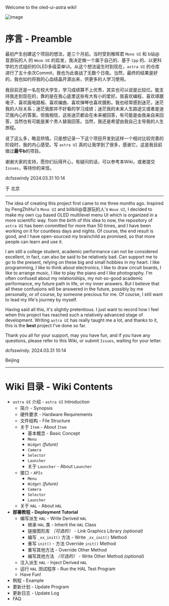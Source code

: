 Welcome to the oled-ui-astra wiki!

![image](https://github.com/dcfsswindy/oled-ui-astra/assets/59963050/159bd518-976e-4fa5-bb5c-66452e0d698a)

# 序言 - Preamble
最初产生创建这个项目的想法，是三个月前。当时受到稚晖君 `Mono UI` 和 b站@音游玩的人 的 `Wouo UI` 的启发，我决定做一个属于自己的、基于 `Cpp` 的、以更科学的方式组织的OLED多级菜单UI。从这个想法诞生时到现在，`astra UI` 的仓库进行了五十余次Commit，我也为此奋战了无数个日夜。当然，最终的结果是好的，我也如约将我的心血结晶开源出来，供更多的人学习使用。

我目前还是一名在校大学生，学习成绩算不上优秀，其实也可以说是比较烂。能支持我走到现在的，靠的是在我心底里这些有大有小的爱好。我喜欢编程、喜欢琢磨电子、喜欢画电路板、喜欢编曲、喜欢弹琴也喜欢摄影。我也经常感到迷茫，迷茫我的人际关系；迷茫我那并不好看的学习成绩；迷茫我的未来人生路途又或者是迷茫我内心的答案。但我相信，这些迷茫都会在未来被回答，有可能是由我亲自来回答，当然也有可能是某个贵人替我回答。当然，我还是希望由我自己主导我的人生旅程。

说了这么多，略显矫情。只是想记录一下这个项目开发到这样一个相对比较完善的阶段时，我的内心感受。写 `astra UI` 真的让我学到了很多，感谢它，这是我目前做过**最牛b**的项目。

谢谢大家的支持，愿你们玩得开心，有疑问的话，可以参考本Wiki，或者提交 `Issues`，等待你的来信。

dcfsswindy 2024.03.31 10:14 

于 北京

---
The idea of creating this project first came to me three months ago. Inspired by PengZhiHui's `Mono UI` and bilibili@音游玩的人's `Wouo UI`, I decided to make my own `Cpp` based OLED multilevel menu UI which is organized in a more scientific way. from the birth of this idea to now, the repository of `astra UI` has been committed for more than 50 times, and I have been working on it for countless days and nights. Of course, the end result is good, and I have open-sourced my brainchild as promised, so that more people can learn and use it.

I am still a college student, academic performance can not be considered excellent, in fact, can also be said to be relatively bad. Can support me to go to the present, relying on these big and small hobbies in my heart. I like programming, I like to think about electronics, I like to draw circuit boards, I like to arrange music, I like to play the piano and I like photography. I'm often confused about my relationships, my not-so-good academic performance, my future path in life, or my inner answers. But I believe that all these confusions will be answered in the future, possibly by me personally, or of course, by someone precious for me. Of course, I still want to lead my life's journey by myself.

Having said all this, it's slightly pretentious. I just want to record how I feel when this project has reached such a relatively advanced stage of development. Writing `astra UI` has really taught me a lot, and thanks to it, this is the **best** project I've done so far.

Thank you all for your support, may you have fun, and if you have any questions, please refer to this Wiki, or submit `Issues`, waiting for your letter.

dcfsswindy. 2024.03.31 10:14

Beijing

---
# Wiki 目录 - Wiki Contents
+ `astra UI` 介绍 - `astra UI` Introduction
	+ 简介 - Synopsis
	+ 硬件要求 - Hardware Requirements
	+ 文件结构 - File Structure
	+ 关于 `Item` - About `Item`
		+ 基本概念 - Basic Concept
		+ `Menu`
		+ `Widget` *(future)*
		+ `Camera`
		+ `Selector`
		+ `Launcher`
        + 关于 `Launcher` - About `Launcher`
	+ 接口 - `APIs`
		+ `Menu`
		+ `Widget` *(future)*
		+ `Camera`
		+ `Selector`
		+ `Launcher`
	+ 关于 `HAL` - About `HAL`
+ **部署教程 - Deployment Tutorial**
	+ 编写派生 `HAL` - Write Derived `HAL`
		+ 继承 `HAL` 类 - Inherit the `HAL` Class
		+ 链接图形库 *（可选的）* - Link Graphics Library *(optional)*
		+ 编写 `_xx_init()` 方法 - Write `_xx_init()` Method
		+ 重写 `init()` - 方法 Override `init()` Method
		+ 重写其他方法 - Override Other Method
		+ 编写其他方法 *（可选的）* - Write Other Method *(optional)*
	+ 注入派生 `HAL` - Inject Derived `HAL`
	+ 运行 `HAL` 测试程序 - Run the HAL Test Program
	+ Have Fun! 
+ 例程 - Example 
+ 更新计划 - Update Program
+ 更新日志 - Update Log
+ FAQ